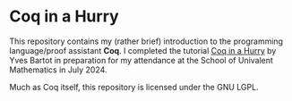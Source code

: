 # Coq in a Hurry

This repository contains my (rather brief) introduction to the programming language/proof assistant **Coq**. I completed the tutorial [Coq in a Hurry](https://hal.inria.fr/inria-00001173v6/document) by Yves Bartot in preparation for my attendance at the School of Univalent Mathematics in July 2024.

Much as Coq itself, this repository is licensed under the GNU LGPL.